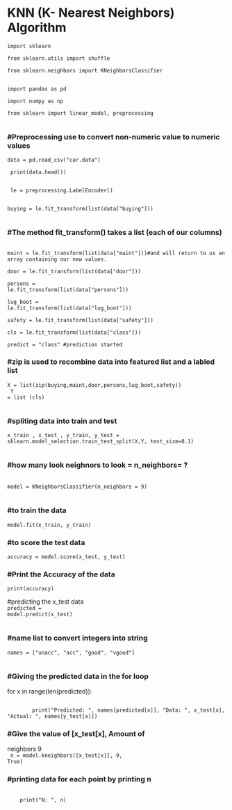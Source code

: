 # KNN (K- Nearest Neighbors) Algorithm


<code>import sklearn</br></code>

<code>from sklearn.utils import shuffle</br></code>

<code>from sklearn.neighbors import 
KNeighborsClassifier </br></code>

<code>import pandas as pd</br></code>

<code>import numpy as np</br></code>

<code>from sklearn import linear_model, preprocessing  </br></code>


### #Preprocessing use to convert non-numeric value to numeric values

<code>data = pd.read_csv("car.data")</br></code>

<code> print(data.head()) </br> </code> 

<code> le = preprocessing.LabelEncoder() </br> </code>

<code>buying = le.fit_transform(list(data["buying"])) </br> </code> 

### #The method fit_transform() takes a list (each of our columns)

<code>
maint = le.fit_transform(list(data["maint"]))#and will return to us an array containing our new values.</br></code>

<code>door = le.fit_transform(list(data["door"])) </br></code>

<code>persons = le.fit_transform(list(data["persons"]))</br></code>

<code>lug_boot = le.fit_transform(list(data["lug_boot"]))</br></code>

<code>safety = le.fit_transform(list(data["safety"]))</br></code>

<code>cls = le.fit_transform(list(data["class"]))</br></code>

<code>predict = "class" #prediction started </br></code>

### #zip is used to recombine data into featured list and a labled list
<code>X = list(zip(buying,maint,door,persons,lug_boot,safety))</br>
Y = list (cls)</br>
</code>

### #spliting data into train and test </br>
<code>x_train , x_test , y_train, y_test = sklearn.model_selection.train_test_split(X,Y, test_size=0.1) </br></code>

### #how many look neighnors to look = n_neighbors= ?
</br>
<code>model = KNeighborsClassifier(n_neighbors = 9)</br> </code>

### #to train the data
<code>model.fit(x_train, y_train)</br></code>

### #to score the test data
<code>accuracy = model.score(x_test, y_test)</br></code>

### #Print the Accuracy of the data</br>
<code>print(accuracy)</br></code>

#predicting the x_test data </br>
<code>predicted = model.predict(x_test)</br> </code>

### #name list to convert integers into string </br>
<code>names = ["unacc", "acc", "good", "vgood"]</br>
</code>

### #Giving the predicted data in the for loop
for x in range(len(predicted)):</br>

<code>
        print("Predicted: ", names[predicted[x]], "Data: ", x_test[x], "Actual: ", names[y_test[x]])</br></code>

### #Give the value of [x_test[x], Amount of      
neighbors 9 </br>
<code>
    n = model.kneighbors([x_test[x]], 9, True)</br></code>

### #printing data for each point by printing n
<code>    
    print("N: ", n)</br></code>
